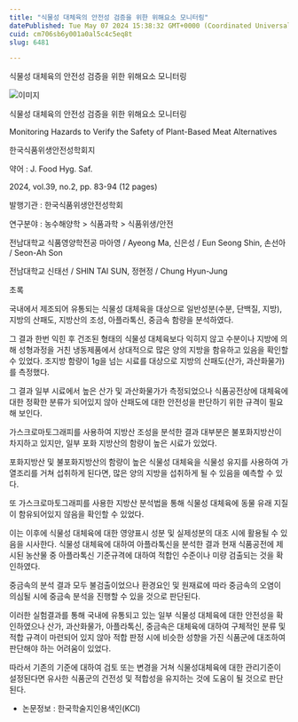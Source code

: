 ```yaml
---
title: "식물성 대체육의 안전성 검증을 위한 위해요소 모니터링"
datePublished: Tue May 07 2024 15:38:32 GMT+0000 (Coordinated Universal Time)
cuid: cm706sb6y001a0al5c4c5eq8t
slug: 6481

---
```



식물성 대체육의 안전성 검증을 위한 위해요소 모니터링

![이미지](https://cdn.hashnode.com/res/hashnode/image/upload/v1739260483392/7d1cb756-059b-4122-9909-793a4261e352.jpeg)

식물성 대체육의 안전성 검증을 위한 위해요소 모니터링

Monitoring Hazards to Verify the Safety of Plant-Based Meat Alternatives

한국식품위생안전성학회지

약어 : J. Food Hyg. Saf.

2024, vol.39, no.2, pp. 83-94 (12 pages)

발행기관 : 한국식품위생안전성학회

연구분야 : 농수해양학 > 식품과학 > 식품위생/안전

전남대학교 식품영양학전공 마아영 / Ayeong Ma, 신은성 / Eun Seong Shin, 손선아 / Seon-Ah Son

전남대학교 신태선 / SHIN TAI SUN, 정현정 / Chung Hyun-Jung

초록

국내에서 제조되어 유통되는 식물성 대체육을 대상으로 일반성분(수분, 단백질, 지방), 지방의 산패도, 지방산의 조성, 아플라톡신, 중금속 함량을 분석하였다.

그 결과 한번 익힌 후 건조된 형태의 식물성 대체육보다 익히지 않고 수분이나 지방에 의해 성형과정을 거친 냉동제품에서 상대적으로 많은 양의 지방을 함유하고 있음을 확인할 수 있었다. 조지방 함량이 1g을 넘는 시료를 대상으로 지방의 산패도(산가, 과산화물가)를 측정했다.

그 결과 일부 시료에서 높은 산가 및 과산화물가가 측정되었으나 식품공전상에 대체육에 대한 정확한 분류가 되어있지 않아 산패도에 대한 안전성을 판단하기 위한 규격이 필요해 보인다.

가스크로마토그래피를 사용하여 지방산 조성을 분석한 결과 대부분은 불포화지방산이 차지하고 있지만, 일부 포화 지방산의 함량이 높은 시료가 있었다.

포화지방산 및 불포화지방산의 함량이 높은 식물성 대체육을 식물성 유지를 사용하여 가열조리를 거쳐 섭취하게 된다면, 많은 양의 지방을 섭취하게 될 수 있음을 예측할 수 있다.

또 가스크로마토그래피를 사용한 지방산 분석법을 통해 식물성 대체육에 동물 유래 지질이 함유되어있지 않음을 확인할 수 있었다.

이는 이후에 식물성 대체육에 대한 영양표시 성분 및 실제성분의 대조 시에 활용될 수 있음을 시사한다. 식물성 대체육에 대하여 아플라톡신을 분석한 결과 현재 식품공전에 제시된 농산물 중 아플라톡신 기준규격에 대하여 적합인 수준이나 미량 검출되는 것을 확인하였다.

중금속의 분석 결과 모두 불검출이었으나 환경요인 및 원재료에 따라 중금속의 오염이 의심될 시에 중금속 분석을 진행할 수 있을 것으로 판단된다.

이러한 실험결과를 통해 국내에 유통되고 있는 일부 식물성 대체육에 대한 안전성을 확인하였으나 산가, 과산화물가, 아플라톡신, 중금속은 대체육에 대하여 구체적인 분류 및 적합 규격이 마련되어 있지 않아 적합 판정 시에 비슷한 성향을 가진 식품군에 대조하여 판단해야 하는 어려움이 있었다.

따라서 기존의 기준에 대하여 검토 또는 변경을 거쳐 식물성대체육에 대한 관리기준이 설정된다면 유사한 식품군의 건전성 및 적합성을 유지하는 것에 도움이 될 것으로 판단된다.

* 논문정보 : 한국학술지인용색인(KCI)
